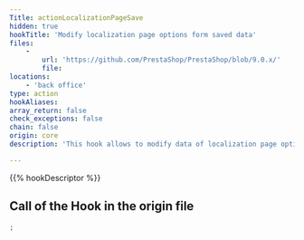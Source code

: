 ```yaml
---
Title: actionLocalizationPageSave
hidden: true
hookTitle: 'Modify localization page options form saved data'
files:
    -
        url: 'https://github.com/PrestaShop/PrestaShop/blob/9.0.x/'
        file: 
locations:
    - 'back office'
type: action
hookAliases: 
array_return: false
check_exceptions: false
chain: false
origin: core
description: 'This hook allows to modify data of localization page options form after it was saved'

---
```


{{% hookDescriptor %}}

## Call of the Hook in the origin file

```php
;
```
